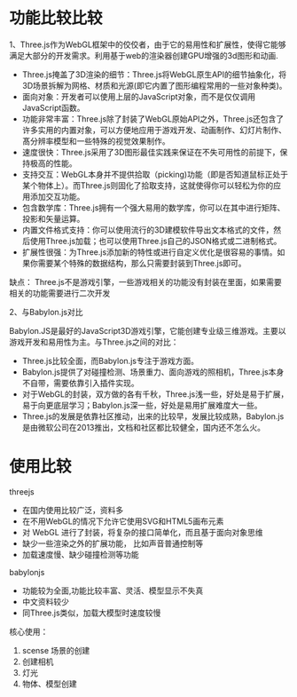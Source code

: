 # 功能比较比较

1、Three.js作为WebGL框架中的佼佼者，由于它的易用性和扩展性，使得它能够满足大部分的开发需求。利用基于web的渲染器创建GPU增强的3d图形和动画.

- Three.js掩盖了3D渲染的细节：Three.js将WebGL原生API的细节抽象化，将3D场景拆解为网格、材质和光源(即它内置了图形编程常用的一些对象种类)。
- 面向对象：开发者可以使用上层的JavaScript对象，而不是仅仅调用JavaScript函数。
- 功能非常丰富：Three.js除了封装了WebGL原始API之外，Three.js还包含了许多实用的内置对象，可以方便地应用于游戏开发、动画制作、幻灯片制作、髙分辨率模型和一些特殊的视觉效果制作。
- 速度很快：Three.js采用了3D图形最佳实践来保证在不失可用性的前提下，保持极高的性能。
- 支持交互：WebGL本身并不提供拾取（picking)功能（即是否知道鼠标正处于某个物体上）。而Three.js则固化了拾取支持，这就使得你可以轻松为你的应用添加交互功能。
- 包含数学库：Three.js拥有一个强大易用的数学库，你可以在其中进行矩阵、投影和矢量运算。
- 内置文件格式支持：你可以使用流行的3D建模软件导出文本格式的文件，然后使用Three.js加载；也可以使用Three.js自己的JSON格式或二进制格式。
- 扩展性很强：为Three.js添加新的特性或进行自定义优化是很容易的事情。如果你需要某个特殊的数据结构，那么只需要封装到Three.js即可。

缺点： Three.js不是游戏引擎，一些游戏相关的功能没有封装在里面，如果需要相关的功能需要进行二次开发

2、与Babylon.js对比

Babylon.JS是最好的JavaScript3D游戏引擎，它能创建专业级三维游戏。主要以游戏开发和易用性为主。与Three.js之间的对比：

- Three.js比较全面，而Babylon.js专注于游戏方面。
- Babylon.js提供了对碰撞检测、场景重力、面向游戏的照相机，Three.js本身不自带，需要依靠引入插件实现。
- 对于WebGL的封装，双方做的各有千秋，Three.js浅一些，好处是易于扩展，易于向更底层学习；Babylon.js深一些，好处是易用扩展难度大一些。
- Three.js的发展是依靠社区推动，出来的比较早，发展比较成熟，Babylon.js是由微软公司在2013推出，文档和社区都比较健全，国内还不怎么火。


# 使用比较

threejs 
- 在国内使用比较广泛，资料多
- 在不用WebGL的情况下允许它使用SVG和HTML5画布元素
- 对 WebGL 进行了封装，将复杂的接口简单化，而且基于面向对象思维
- 缺少一些渲染之外的扩展功能， 比如声音普通控制等
- 加载速度慢、缺少碰撞检测等功能

babylonjs
- 功能较为全面,功能比较丰富、灵活、模型显示不失真
- 中文资料较少
- 同Three.js类似，加载大模型时速度较慢


核心使用：
1. scense 场景的创建
2. 创建相机
3. 灯光
4. 物体、模型创建